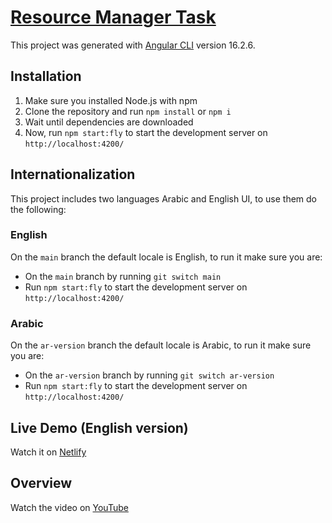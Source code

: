 # [Resource Manager Task](https://www.figma.com/file/eAViAP8tRmbeK3aHfkbAyl/Untitled)

This project was generated with [Angular CLI](https://github.com/angular/angular-cli) version 16.2.6.

## Installation

1. Make sure you installed Node.js with npm
2. Clone the repository and run `npm install` or `npm i`
3. Wait until dependencies are downloaded
4. Now, run `npm start:fly` to start the development server on `http://localhost:4200/`

## Internationalization

This project includes two languages Arabic and English UI, to use them do the following:

### English

On the `main` branch the default locale is English, to run it make sure you are:

- On the `main` branch by running `git switch main`
- Run `npm start:fly` to start the development server on `http://localhost:4200/`

### Arabic

On the `ar-version` branch the default locale is Arabic, to run it make sure you are:

- On the `ar-version` branch by running `git switch ar-version`
- Run `npm start:fly` to start the development server on `http://localhost:4200/`

## Live Demo (English version)

Watch it on [Netlify](https://atech-resmg.netlify.app/)

## Overview

Watch the video on [YouTube]()
